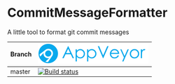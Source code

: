 # CommitMessageFormatter
A little tool to format git commit messages

Branch|[![AppVeyor logo](pics/AppVeyor.png)](https://appveyor.com)
---|---
master|[![Build status](https://ci.appveyor.com/api/projects/status/e2s7enw0o65uvygn/branch/master?svg=true)](https://ci.appveyor.com/project/SebastianBecker2/makeyourbodymove/branch/master)
